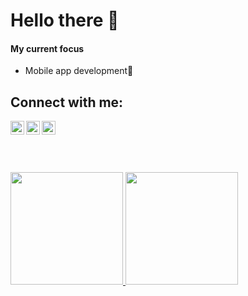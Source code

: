 # Hello there 👋
#### My current focus
- Mobile app development📱

## Connect with me:

[<img align="left" alt="septa | Twitter" width="22px" src="https://cdn.jsdelivr.net/npm/simple-icons@v3/icons/twitter.svg" />][twitter]
[<img align="left" alt="septa | LinkedIn" width="22px" src="https://cdn.jsdelivr.net/npm/simple-icons@v3/icons/linkedin.svg" />][linkedin]
[<img align="left" alt="septa | Instagram" width="22px" src="https://cdn.jsdelivr.net/npm/simple-icons@v3/icons/instagram.svg" />][instagram]

[instagram]: https://www.instagram.com/septa_alfauzan/
[twitter]: https://twitter.com/septa_alfauzan
[linkedin]: https://www.linkedin.com/in/septa-alfauzan-a11a891b0/

<br/>
<br/>
<br/>
<br/>
<p align="left">
<a href="https://github.com/septalfauzan">
  <img height="180em" src="https://github-readme-stats-eight-theta.vercel.app/api?username=septalfauzan&show_icons=true&theme=algolia&include_all_commits=true&count_private=true"/>
  <img height="180em" src="https://github-readme-stats-eight-theta.vercel.app/api/top-langs/?username=septalfauzan&layout=compact&langs_count=8&theme=algolia"/>
</a>
</p>
